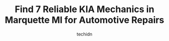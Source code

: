 ---
layout: ampstory
image: https://images.unsplash.com/photo-1621772991673-de61ffe34408?ixlib=rb-4.0.3&ixid=MnwxMjA3fDB8MHxwaG90by1wYWdlfHx8fGVufDB8fHx8&auto=format&fit=crop&w=640&h=853&q=80
author: techidn
featured: false
description: For top-quality automotive repairs and maintenance, visit the 7 best KIA Mechanic in Marquette MI, USA. Their reputation for excellence and their dedication to customer satisfaction make the
title: Find 7 Reliable KIA Mechanics in Marquette MI for Automotive Repairs
cover:
   title: Find 7 Reliable KIA Mechanics in Marquette MI for Automotive Repairs
   subtitle: Rickpate
   background: https://images.unsplash.com/photo-1621772991673-de61ffe34408?ixlib=rb-4.0.3&ixid=MnwxMjA3fDB8MHxwaG90by1wYWdlfHx8fGVufDB8fHx8&auto=format&fit=crop&w=640&h=853&q=80

pages: 
 - layout: thirds
   top: <h1>#1 Fox Marquette Chevrolet</h1>
   bottom: "<p>I have bought 3 different vehicles from the Fox motor group. This was by far the best car buying experience I have every had. Chris was on top of every aspect. From the m</p>"
   background: https://www.knot35.com/toplist/wp-content/uploads/2023/06/best-kia-mechanic-1-in-marquette-mi-1685841656.jpeg
   backgroundblur: true
 - layout: thirds
   top: <h1>#2 Fox Marquette Subaru</h1>
   bottom: "<p>3825 US Hwy 41, Marquette, MI 49855, United States</p>"
   background: https://www.knot35.com/toplist/wp-content/uploads/2023/06/best-kia-mechanic-2-in-marquette-mi-1685841656.jpeg
   cta:
      link: https://www.knot35.com/toplist/find-7-reliable-kia-mechanics-in-marquette-mi-for-automotive-repairs/
      text: Find 7 Reliable KIA Mechanics in Marquette MI for Automotive Repairs
 - layout: thirds
   top: <h1>#3 Riverside Toyota in Marquette</h1>
   bottom: "<p>3330 U.S. Highway 41 West, Marquette, MI 49855, United States</p>"
   background: https://www.knot35.com/toplist/wp-content/uploads/2023/06/best-kia-mechanic-3-in-marquette-mi-1685841657.jpeg
   cta:
      link: https://www.knot35.com/toplist/find-7-reliable-kia-mechanics-in-marquette-mi-for-automotive-repairs/
      text: Find 7 Reliable KIA Mechanics in Marquette MI for Automotive Repairs
 - layout: thirds
   top: <h1>#4 Pioneer Quick Lube - Marquette 25</h1>
   bottom: "<p>1551 W Washington St, Marquette, MI 49855, United States</p>"
   background: https://images.unsplash.com/photo-1524169358666-79f22534bc6e?ixlib=rb-4.0.3&ixid=MnwxMjA3fDB8MHxwaG90by1wYWdlfHx8fGVufDB8fHx8&auto=format&fit=crop&w=640&h=853&q=80
   cta:
      link: https://www.knot35.com/toplist/find-7-reliable-kia-mechanics-in-marquette-mi-for-automotive-repairs/
      text: Find 7 Reliable KIA Mechanics in Marquette MI for Automotive Repairs
 - layout: thirds
   top: <h1>#5 Joes Automotive Repair</h1>
   bottom: "<p>630 S Lake St, Marquette, MI 49855, United States</p>"
   background: https://images.unsplash.com/photo-1597773150796-e5c14ebecbf5?ixlib=rb-4.0.3&ixid=MnwxMjA3fDB8MHxwaG90by1wYWdlfHx8fGVufDB8fHx8&auto=format&fit=crop&w=640&h=853&q=80
   cta:
      link: https://www.knot35.com/toplist/find-7-reliable-kia-mechanics-in-marquette-mi-for-automotive-repairs/
      text: Find 7 Reliable KIA Mechanics in Marquette MI for Automotive Repairs
 - layout: thirds
   top: <h1>#6 Southside Automotive Inc</h1>
   bottom: "<p>6580 US Hwy 41, Marquette, MI 49855, United States</p>"
   background: https://images.unsplash.com/photo-1602536052359-ef94c21c5948?ixlib=rb-4.0.3&ixid=MnwxMjA3fDB8MHxwaG90by1wYWdlfHx8fGVufDB8fHx8&auto=format&fit=crop&w=640&h=853&q=80
   cta:
      link: https://www.knot35.com/toplist/find-7-reliable-kia-mechanics-in-marquette-mi-for-automotive-repairs/
      text: Find 7 Reliable KIA Mechanics in Marquette MI for Automotive Repairs
 - layout: thirds
   top: <h1>#7 Superiour Quick Lube and Wash (Pioneer 30)</h1>
   bottom: "<p>1201 W Washington St, Marquette, MI 49855, United States</p>"
   background: https://images.unsplash.com/photo-1533998839656-76f5e4b2bccb?ixlib=rb-4.0.3&ixid=MnwxMjA3fDB8MHxwaG90by1wYWdlfHx8fGVufDB8fHx8&auto=format&fit=crop&w=640&h=853&q=80
   cta:
      link: https://www.knot35.com/toplist/find-7-reliable-kia-mechanics-in-marquette-mi-for-automotive-repairs/
      text: Find 7 Reliable KIA Mechanics in Marquette MI for Automotive Repairs
 - layout: thirds
   middle: Continue reading...
   background: https://images.unsplash.com/photo-1510906594845-bc082582c8cc?ixlib=rb-4.0.3&ixid=MnwxMjA3fDB8MHxwaG90by1wYWdlfHx8fGVufDB8fHx8&auto=format&fit=crop&w=640&h=853&q=80
   cta:
      link: https://www.knot35.com/toplist/find-7-reliable-kia-mechanics-in-marquette-mi-for-automotive-repairs/
      text: Find 7 Reliable KIA Mechanics in Marquette MI for Automotive Repairs
      
---